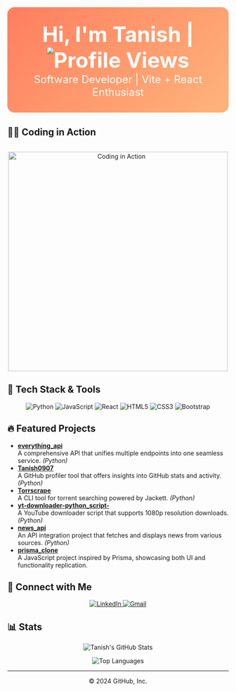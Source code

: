 <!-- Hero Section with Gradient Background -->
<div align="center" style="background: linear-gradient(135deg, #ff7e5f, #feb47b); padding: 2rem; border-radius: 1rem; margin-bottom: 2rem;">
  <h1 style="color: white; font-size: 3rem; margin: 0;">
    Hi, I'm Tanish | <img src="https://komarev.com/ghpvc/?username=Tanish0907&color=brightgreen" alt="Profile Views" />
  </h1>
  <p style="color: white; font-size: 1.5rem; margin: 0;">
    Software Developer | Vite + React Enthusiast
  </p>
</div>

## 👨‍💻 Coding in Action
<div align="center" style="margin-top: 2rem;">
  <img src="https://media3.giphy.com/media/v1.Y2lkPTc5MGI3NjExYnM5cDBleHRmOHAxeXg3azNpcjBnNzZubWZvdjNzdzJjMnpjdW5iZyZlcD12MV9pbnRlcm5hbF9naWZfYnlfaWQmY3Q9Zw/78XCFBGOlS6keY1Bil/giphy.gif" alt="Coding in Action" width="500" />
</div>

## 🚀 Tech Stack & Tools
<div align="center">
  <img src="https://img.shields.io/badge/PYTHON-323330?style=for-the-badge&logo=python&logoColor=F7DF1E" alt="Python" />
  <img src="https://img.shields.io/badge/JavaScript-323330?style=for-the-badge&logo=javascript&logoColor=F7DF1E" alt="JavaScript" />
  <img src="https://img.shields.io/badge/React-20232A?style=for-the-badge&logo=react&logoColor=61DAFB" alt="React" />
  <img src="https://img.shields.io/badge/HTML5-%23e34f26.svg?style=for-the-badge&logo=html5&logoColor=white" alt="HTML5" />
  <img src="https://img.shields.io/badge/CSS3-1572B6?style=for-the-badge&logo=css3&logoColor=white" alt="CSS3" />
  <img src="https://img.shields.io/badge/Bootstrap-563D7C?style=for-the-badge&logo=bootstrap&logoColor=white" alt="Bootstrap" />
</div>

## 🔥 Featured Projects
- **[everything_api](https://github.com/Tanish0907/everything_api)**  
  A comprehensive API that unifies multiple endpoints into one seamless service. *(Python)*
- **[Tanish0907](https://github.com/Tanish0907/Tanish0907)**  
  A GitHub profiler tool that offers insights into GitHub stats and activity. *(Python)*
- **[Torrscrape](https://github.com/Tanish0907/Torrscrape)**  
  A CLI tool for torrent searching powered by Jackett. *(Python)*
- **[yt-downloader-python_script-](https://github.com/Tanish0907/yt-downloader-python_script-)**  
  A YouTube downloader script that supports 1080p resolution downloads. *(Python)*
- **[news_api](https://github.com/Tanish0907/news_api)**  
  An API integration project that fetches and displays news from various sources. *(Python)*
- **[prisma_clone](https://github.com/Tanish0907/prisma_clone)**  
  A JavaScript project inspired by Prisma, showcasing both UI and functionality replication.

## 🔗 Connect with Me
<p align="center">
  <a href="https://www.linkedin.com/in/tanish-sharma-0191b5266" target="_blank">
    <img src="https://img.shields.io/badge/LinkedIn-%230077B5.svg?style=for-the-badge&logo=linkedin&logoColor=white" alt="LinkedIn" />
  </a>
  <a href="mailto:sharmatanish0907@gmail.com" target="_blank">
    <img src="https://img.shields.io/badge/Gmail-D14836?style=for-the-badge&logo=gmail&logoColor=white" alt="Gmail" />
  </a>
</p>

## 📊 Stats
<p align="center">
  <img src="https://github-readme-stats.vercel.app/api?username=Tanish0907&show_icons=true&theme=transparent" alt="Tanish's GitHub Stats" />
</p>

<div align="center">
  <!-- Top Languages Card -->
  <img src="https://github-readme-stats.vercel.app/api/top-langs/?username=Tanish0907&layout=compact&theme=transparent" alt="Top Languages" />

---

© 2024 GitHub, Inc.


